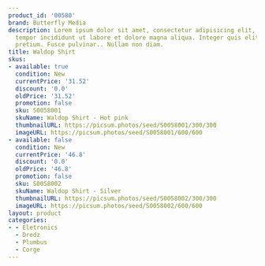 ```yaml
---
product_id: '00580'
brand: Butterfly Media
description: Lorem ipsum dolor sit amet, consectetur adipisicing elit, sed do eiusmod
  tempor incididunt ut labore et dolore magna aliqua. Integer quis elit ac mi aliquam
  pretium. Fusce pulvinar.. Nullam non diam.
title: Waldop Shirt
skus:
- available: true
  condition: New
  currentPrice: '31.52'
  discount: '0.0'
  oldPrice: '31.52'
  promotion: false
  sku: S0058001
  skuName: Waldop Shirt - Hot pink
  thumbnailURL: https://picsum.photos/seed/S0058001/300/300
  imageURL: https://picsum.photos/seed/S0058001/600/600
- available: false
  condition: New
  currentPrice: '46.8'
  discount: '0.0'
  oldPrice: '46.8'
  promotion: false
  sku: S0058002
  skuName: Waldop Shirt - Silver
  thumbnailURL: https://picsum.photos/seed/S0058002/300/300
  imageURL: https://picsum.photos/seed/S0058002/600/600
layout: product
categories:
- - Eletronics
  - Dredz
  - Plumbus
  - Corge
---
```

